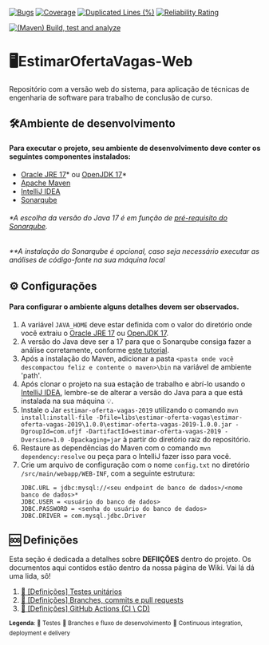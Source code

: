 [![Bugs](https://sonarcloud.io/api/project_badges/measure?project=Jcrt_dcc127-estimar-oferta-vagas&metric=bugs)](https://sonarcloud.io/summary/new_code?id=Jcrt_dcc127-estimar-oferta-vagas)
[![Coverage](https://sonarcloud.io/api/project_badges/measure?project=Jcrt_dcc127-estimar-oferta-vagas&metric=coverage)](https://sonarcloud.io/summary/new_code?id=Jcrt_dcc127-estimar-oferta-vagas)
[![Duplicated Lines (%)](https://sonarcloud.io/api/project_badges/measure?project=Jcrt_dcc127-estimar-oferta-vagas&metric=duplicated_lines_density)](https://sonarcloud.io/summary/new_code?id=Jcrt_dcc127-estimar-oferta-vagas)
[![Reliability Rating](https://sonarcloud.io/api/project_badges/measure?project=Jcrt_dcc127-estimar-oferta-vagas&metric=reliability_rating)](https://sonarcloud.io/summary/new_code?id=Jcrt_dcc127-estimar-oferta-vagas)

[![(Maven) Build, test and analyze](https://github.com/Jcrt/dcc127-estimar-oferta-vagas/actions/workflows/maven.yml/badge.svg)](https://github.com/Jcrt/dcc127-estimar-oferta-vagas/actions/workflows/maven.yml) 

# 🖥️EstimarOfertaVagas-Web
Repositório com a versão web do sistema, para aplicação de técnicas de engenharia de software para trabalho de conclusão de curso.

## 🛠️Ambiente de desenvolvimento 
#### Para executar o projeto, seu ambiente de desenvolvimento deve conter os seguintes componentes instalados: 
- [Oracle JRE 17](https://www.oracle.com/java/technologies/javase/jdk17-archive-downloads.html)* ou [OpenJDK 17](https://openjdk.org/projects/jdk/17/)*
- [Apache Maven](https://maven.apache.org/install.html)
- [IntelliJ IDEA](https://www.jetbrains.com/idea/download/)
- [Sonarqube](https://docs.sonarqube.org/latest/)

###### *A escolha da versão do Java 17 é em função de [pré-requisito do Sonarqube](https://docs.sonarqube.org/latest/requirements/prerequisites-and-overview/).
###### **A instalação do Sonarqube é opcional, caso seja necessário executar as análises de código-fonte na sua máquina local

## ⚙️ Configurações 
#### Para configurar o ambiente alguns detalhes devem ser observados.
1. A variável `JAVA_HOME` deve estar definida com o valor do diretório onde você extraiu o [Oracle JRE 17](https://www.oracle.com/java/technologies/javase/jdk17-archive-downloads.html) ou [OpenJDK 17](https://openjdk.org/projects/jdk/17/).
2. A versão do Java deve ser a 17 para que o Sonarqube consiga fazer a análise corretamente, conforme [este tutorial](https://docs.sonarqube.org/latest/requirements/prerequisites-and-overview/).
3. Após a instalação do Maven, adicionar a pasta `<pasta onde você descompactou feliz e contente o maven>\bin` na variável de ambiente 'path'.
4. Após clonar o projeto na sua estação de trabalho e abrí-lo usando o [IntelliJ IDEA](https://www.jetbrains.com/idea/download/), lembre-se de alterar a versão do Java para a que está instalada na sua máquina 💡.
5. Instale o Jar `estimar-oferta-vagas-2019` utilizando o comando `mvn install:install-file -Dfile=libs\estimar-oferta-vagas\estimar-oferta-vagas-2019\1.0.0\estimar-oferta-vagas-2019-1.0.0.jar -DgroupId=com.ufjf -DartifactId=estimar-oferta-vagas-2019 -Dversion=1.0 -Dpackaging=jar` à partir do diretório raiz do repositório.
6. Restaure as dependências do Maven com o comando  `mvn dependency:resolve` ou peça para o IntelliJ fazer isso para você.
7. Crie um arquivo de configuração com o nome `config.txt` no diretório `/src/main/webapp/WEB-INF`, com a seguinte estrutura:
	```
	JDBC.URL = jdbc:mysql://<seu endpoint de banco de dados>/<nome banco de dados>*
	JDBC.USER = <usuário do banco de dados>
	JDBC.PASSWORD = <senha do usuário do banco de dados>
	JDBC.DRIVER = com.mysql.jdbc.Driver
	```
## 🆘 Definições
Esta seção é dedicada a detalhes sobre **DEFIIÇÕES** dentro do projeto.
Os documentos aqui contidos estão dentro da nossa página de Wiki. 
Vai lá dá uma lida, sô!

1. [🧪 [Definições] Testes unitários](https://github.com/Jcrt/dcc127-estimar-oferta-vagas/wiki/%F0%9F%A7%AA-%5BDefini%C3%A7%C3%B5es%5D-Testes-unit%C3%A1rios)
2. [👣 [Definições] Branches, commits e pull requests](https://github.com/Jcrt/dcc127-estimar-oferta-vagas/wiki/%F0%9F%91%A3-%5BDefini%C3%A7%C3%B5es%5D-Branches,-commits-e-pull-requests)
3. [🤖 [Definições] GitHub Actions (CI \ CD)](https://github.com/Jcrt/dcc127-estimar-oferta-vagas/wiki/%F0%9F%A4%96-%5BDefini%C3%A7%C3%B5es%5D-GitHub-Actions-(CI-%5C-CD))


<sup> **Legenda**: </sup>
<sup>🧪 Testes</sup>
<sup>👣 Branches e fluxo de desenvolvimento</sup>
<sup>🤖 Continuous integration, deployment e delivery</sup>
